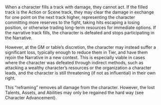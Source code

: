 When a character fills a track with damage, they cannot act. If the filled track is the Action or Scene track, they may clear the damage in exchange for one point on the next track higher, representing the character committing more reserves to the fight, taking hits escaping a losing position, or otherwise trading long-term resources for immediate options. If the narrative track fills, the character is defeated and stops participating in the Narrative.

However, at the GM or table’s discretion, the character may instead suffer a significant loss, typically enough to reduce them in Tier, and have them rejoin the Narrative in a new context. This is especially viable in cases where the character was defeated through indirect methods, such as attacking a wealthy character’s resources or the organization a character leads, and the character is still threatening (if not as influential) in their own right.

This “reframing” removes all damage from the character. However, the lost Talents, Assets, and Abilities may only be regained the hard way (see Character Advancement).
